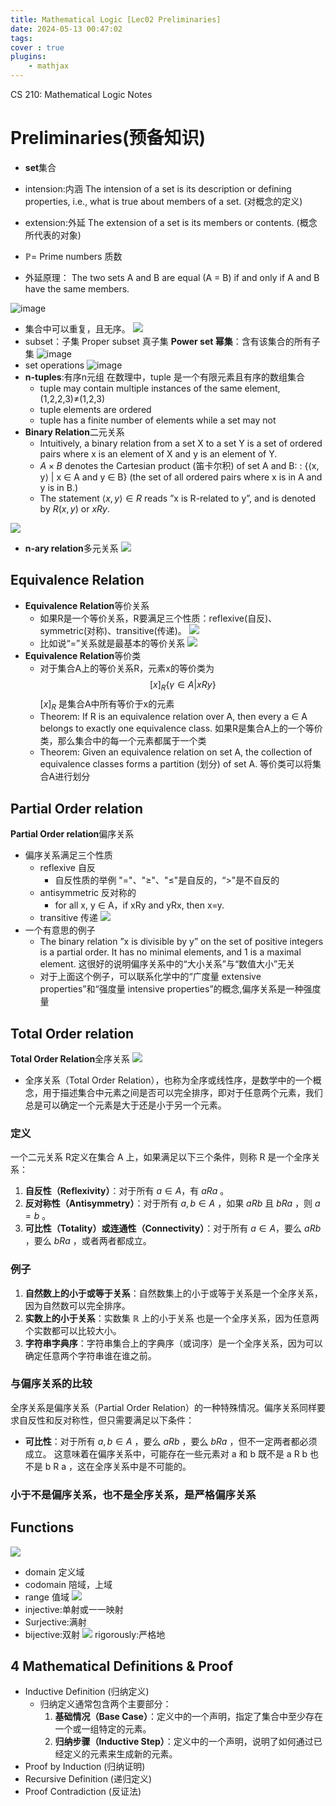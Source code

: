 ```yaml
---
title: Mathematical Logic [Lec02 Preliminaries]
date: 2024-05-13 00:47:02
tags:
cover : true
plugins: 
    - mathjax
---
```

CS 210: Mathematical Logic Notes

<!-- more -->

# Preliminaries(预备知识)

- **set**集合

- intension:内涵
  The intension of a set is its description or defining properties, i.e., what is true about members of a set. (对概念的定义)
- extension:外延
  The extension of a set is its members or contents. (概念所代表的对象)
- $\mathbb{P}$= Prime numbers 质数
- 外延原理：
  	The two sets A and B are equal (A = B) if and only if A and B have the same members.

![image](img1.png)

- 集合中可以重复，且无序。
![](img2.png)
- subset：子集
  Proper subset 真子集
  **Power set 幂集**：含有该集合的所有子集
![image](img3.png)
- set operations 
![image](img4.png)
- **n-tuples**:有序n元组
	  在数理中，tuple 是一个有限元素且有序的数组集合
	- tuple may contain multiple instances of the same element, (1,2,2,3)$\ne$(1,2,3)
	- tuple elements are ordered
	-  tuple has a finite number of elements while a set may not
- **Binary Relation**二元关系
	- Intuitively, a binary relation from a set X to a set Y is a set of ordered pairs where x is an element of X and y is an element of Y.
	- $A \times B$ denotes the Cartesian product (笛卡尔积) of set A and B: : {⟨x, y⟩ | x ∈ A and y ∈ B} (the set of all ordered pairs where x is in A and y is in B.)
	- The statement $⟨x, y⟩ ∈ R$ reads ”x is R-related to y”, and is denoted by $R(x, y)$ or $xRy$.
  
![](img5.png)
- **n-ary relation**多元关系
	![](img6.png)
## Equivalence Relation 
- **Equivalence Relation**等价关系
	- 如果R是一个等价关系，R要满足三个性质：reflexive(自反)、symmetric(对称)、transitive(传递)。
![](img7.png)
	- 比如说“=”关系就是最基本的等价关系
![](img8.png)
- **Equivalence Relation**等价类
	- 对于集合A上的等价关系R，元素x的等价类为$$
		  [x]_{R} \{ \gamma \in A | xRy \}$$$[x]_{R}$ 是集合A中所有等价于x的元素
	- Theorem: If R is an equivalence relation over A, then every a ∈ A belongs to exactly one equivalence class.
	  如果R是集合A上的一个等价类，那么集合中的每一个元素都属于一个类
	- Theorem: Given an equivalence relation on set A, the collection of equivalence classes forms a partition (划分) of set A.
	  等价类可以将集合A进行划分
	
## Partial Order relation
**Partial Order relation**偏序关系
- 偏序关系满足三个性质
	- reflexive 自反
		- 自反性质的举例 "="、"≥"、"≤"是自反的，“>"是不自反的
	- antisymmetric 反对称的
		- for all x, y ∈ A，if xRy and yRx, then x=y.
	- transitive 传递
![](img9.png)
- 一个有意思的例子
	- The binary relation ”x is divisible by y” on the set of positive integers is a partial order. It has no minimal elements, and 1 is a maximal element.
	  这很好的说明偏序关系中的“大小关系”与“数值大小”无关
	- 对于上面这个例子，可以联系化学中的“广度量 extensive properties”和“强度量 intensive properties”的概念,偏序关系是一种强度量

## Total Order relation

**Total Order Relation**全序关系
![](img10.png)
- 全序关系（Total Order Relation），也称为全序或线性序，是数学中的一个概念，用于描述集合中元素之间是否可以完全排序，即对于任意两个元素，我们总是可以确定一个元素是大于还是小于另一个元素。
### 定义
一个二元关系  R定义在集合 A 上，如果满足以下三个条件，则称  R 是一个全序关系：

1. **自反性（Reflexivity）**：对于所有  $a \in A$，有 $a R a$ 。
2. **反对称性（Antisymmetry）**：对于所有  $a, b \in A$ ，如果 $a R b$  且  $b R a$ ，则  $a = b$ 。
3. **可比性（Totality）或连通性（Connectivity）**：对于所有 $a \in A$，要么  $a R b$ ，要么  $b R a$ ，或者两者都成立。
### 例子
1. **自然数上的小于或等于关系**：自然数集上的小于或等于关系是一个全序关系，因为自然数可以完全排序。
2. **实数上的小于关系**：实数集 $\mathbb{R}$ 上的小于关系 也是一个全序关系，因为任意两个实数都可以比较大小。
3. **字符串字典序**：字符串集合上的字典序（或词序）是一个全序关系，因为可以确定任意两个字符串谁在谁之前。
### 与偏序关系的比较
全序关系是偏序关系（Partial Order Relation）的一种特殊情况。偏序关系同样要求自反性和反对称性，但只需要满足以下条件：
- **可比性**：对于所有 $a, b \in A$ ，要么  $a R b$ ，要么  $b R a$ ，但不一定两者都必须成立。
这意味着在偏序关系中，可能存在一些元素对  a  和  b  既不是 a R b  也不是  b R a ，这在全序关系中是不可能的。

### 小于不是偏序关系，也不是全序关系，是严格偏序关系
## Functions 
![](img11.png)
- domain 定义域
- codomain 陪域，上域
- range 值域
![](img12.png)
-  injective:单射或一一映射
-  Surjective:满射
-  bijective:双射
![](img13.png)
 rigorously:严格地
## 4 Mathematical Definitions & Proof
- Inductive Definition (归纳定义)
	- 归纳定义通常包含两个主要部分：
		1. **基础情况（Base Case）**：定义中的一个声明，指定了集合中至少存在一个或一组特定的元素。
		2. **归纳步骤（Inductive Step）**：定义中的一个声明，说明了如何通过已经定义的元素来生成新的元素。
- Proof by Induction (归纳证明)
- Recursive Definition (递归定义)
- Proof Contradiction (反证法)